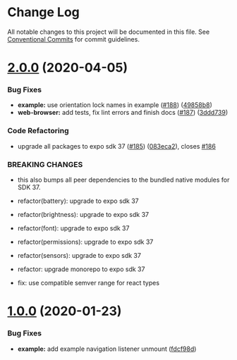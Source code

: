 # Change Log

All notable changes to this project will be documented in this file.
See [Conventional Commits](https://conventionalcommits.org) for commit guidelines.

# [2.0.0](https://github.com/bycedric/use-expo/compare/1.0.1...2.0.0) (2020-04-05)


### Bug Fixes

* **example:** use orientation lock names in example ([#188](https://github.com/bycedric/use-expo/issues/188)) ([49858b8](https://github.com/bycedric/use-expo/commit/49858b8aea21ad940dd7f89bc1d47e505230c6ad))
* **web-browser:** add tests, fix lint errors and finish docs ([#187](https://github.com/bycedric/use-expo/issues/187)) ([3ddd739](https://github.com/bycedric/use-expo/commit/3ddd73901a1cd2e33e0d7d6c067dd0d88b71f1cf))


### Code Refactoring

* upgrade all packages to expo sdk 37 ([#185](https://github.com/bycedric/use-expo/issues/185)) ([083eca2](https://github.com/bycedric/use-expo/commit/083eca28c2271f6581b051e38652e51b4da8bfc9)), closes [#186](https://github.com/bycedric/use-expo/issues/186)


### BREAKING CHANGES

* this also bumps all peer dependencies to the bundled native modules for SDK 37.

* refactor(battery): upgrade to expo sdk 37

* refactor(brightness): upgrade to expo sdk 37

* refactor(font): upgrade to expo sdk 37

* refactor(permissions): upgrade to expo sdk 37

* refactor(sensors): upgrade to expo sdk 37

* refactor: upgrade monorepo to expo sdk 37

* fix: use compatible semver range for react types





# [1.0.0](https://github.com/bycedric/use-expo/compare/v0.10.1...1.0.0) (2020-01-23)


### Bug Fixes

* **example:** add example navigation listener unmount ([fdcf98d](https://github.com/bycedric/use-expo/commit/fdcf98d4935bc68015230f55f01c36e648094fdb))
